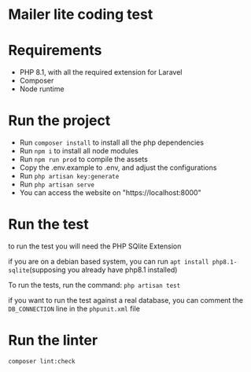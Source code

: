 # Mailer lite coding test
# Requirements
- PHP 8.1, with all the required extension for Laravel 
- Composer
- Node runtime

# Run the project
- Run `composer install` to install all the php dependencies
- Run `npm i` to install all node modules
- Run `npm run prod` to compile the assets
- Copy the .env.example to .env, and adjust the configurations
- Run `php artisan key:generate`
- Run `php artisan serve`
- You can access the website on "https://localhost:8000"

# Run the test
to run the test you will need the PHP SQlite Extension

if you are on a debian based system, you can run `apt install php8.1-sqlite`(supposing you already have php8.1 installed)

To run the tests, run the command:
`php artisan test`

if you want to run the test against a real database, you can comment the `DB_CONNECTION` line in the `phpunit.xml` file

# Run the linter
`composer lint:check`
